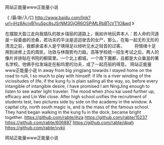 
网站正能量www正能量小说




《 /最/新/入/口  http://www.baidu.com/link?url=jHz8AcivB1yuSpc8sJSrNM3GjOR6OSPiMLRbBTcVT1O&wd 》




在摆脱大盈江走向我插队的故乡瑞丽的道路上，我如许地玩弄本人：若人命的河道是一段委曲的沧桑，若功夫的平淡是迢迢驶去的女尸，那么，在每一起无形无形的清流之前，我都承诺本人是宁靖得足以倾听见水之轻音的过客。
　　将情绪十足用到进修上去的周凯，功效与林薇势均力敌。高等学校统一招生考试之后，两人的像片并排贴在书院的橱窗里。一个北上都城，一个南下魔都，且都是大众垂涎的著名学校。他俩手拉发端走在船坞里的功夫，成了一起亮丽的得意。
网站正能量www正能量小说
In away from big yingjiang towards I stayed home on the road to ruili, I so much to play with himself: if life is a river winding of the vicissitudes of life, if the kung fu is plain sailing all the way, so, before every intangible of intangible desire, I have promised I am NingJing enough to listen to see water light traveler.
The mood when zhou kai used further up, efficacy and Lin Wei close.
After high school unifies the recruitment of students test, two pictures side by side on the academy in the window.
A capital city, north south magic is, and is the mass of the famous school.
They hand began walking in the kung fu in the dock, became bright together.
https://github.com/rabte/ihza
https://github.com/rabte/15237
https://github.com/rabte/606887
https://github.com/rabte/dpah
https://github.com/rabte/vykji





网站正能量www正能量小说
